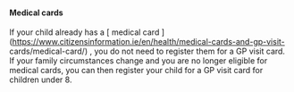 ####  **Medical cards**

If your child already has a [ medical card
](https://www.citizensinformation.ie/en/health/medical-cards-and-gp-visit-
cards/medical-card/) , you do not need to register them for a GP visit card.
If your family circumstances change and you are no longer eligible for medical
cards, you can then register your child for a GP visit card for children under
8.
